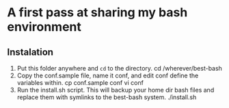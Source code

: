 # A first pass at sharing my bash environment

## Instalation
1. Put this folder anywhere and `cd` to the directory.
        cd /wherever/best-bash
2. Copy the conf.sample file, name it conf, and edit conf define the variables within.
        cp conf.sample conf
        vi conf
3. Run the install.sh script. This will backup your home dir bash files and replace them with symlinks to the best-bash system.
        ./install.sh
